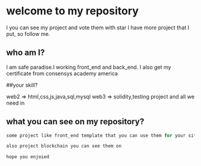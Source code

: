 # welcome to my repository 
I you can see my project and vote them with star
I have more project that I put, so follow me.

## who am I?
I am safe paradise.I working front_end and back_end.
I also get my certificate from consensys academy america 

##your skill?

web2 => html,css,js,java,sql,mysql
web3 => solidity,testing project and all we need in


## what you can see on my repository?
```python
some project like front_end template that you can use them for your site 

also project blockchain you can see them on

hope you enjoied

```
